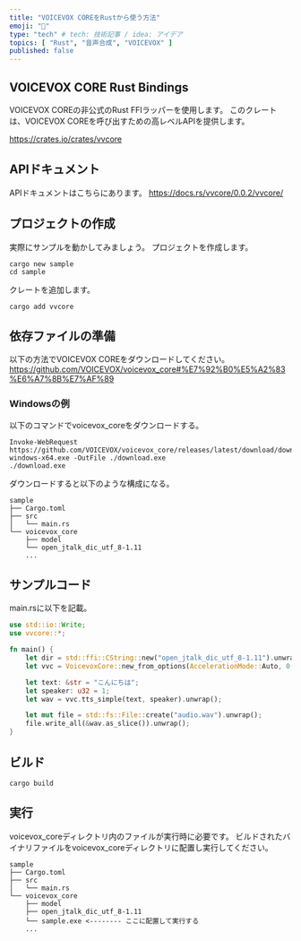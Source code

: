 ```yaml
---
title: "VOICEVOX COREをRustから使う方法"
emoji: "🥕"
type: "tech" # tech: 技術記事 / idea: アイデア
topics: [ "Rust", "音声合成", "VOICEVOX" ]
published: false
---
```


## VOICEVOX CORE Rust Bindings

VOICEVOX COREの非公式のRust FFIラッパーを使用します。
このクレートは、VOICEVOX COREを呼び出すための高レベルAPIを提供します。

https://crates.io/crates/vvcore


## APIドキュメント

APIドキュメントはこちらにあります。
https://docs.rs/vvcore/0.0.2/vvcore/


## プロジェクトの作成

実際にサンプルを動かしてみましょう。
プロジェクトを作成します。
```
cargo new sample
cd sample
```

クレートを追加します。 
```
cargo add vvcore
```

## 依存ファイルの準備

以下の方法でVOICEVOX COREをダウンロードしてください。
https://github.com/VOICEVOX/voicevox_core#%E7%92%B0%E5%A2%83%E6%A7%8B%E7%AF%89

### Windowsの例

以下のコマンドでvoicevox_coreをダウンロードする。

```
Invoke-WebRequest https://github.com/VOICEVOX/voicevox_core/releases/latest/download/download-windows-x64.exe -OutFile ./download.exe
./download.exe
```

ダウンロードすると以下のような構成になる。

```
sample
├── Cargo.toml
├── src
│   └── main.rs
└── voicevox_core
    ├── model
    └── open_jtalk_dic_utf_8-1.11
    ...
```

## サンプルコード

main.rsに以下を記載。

```rust
use std::io::Write;
use vvcore::*;

fn main() {
    let dir = std::ffi::CString::new("open_jtalk_dic_utf_8-1.11").unwrap();
    let vvc = VoicevoxCore::new_from_options(AccelerationMode::Auto, 0, true, dir.as_c_str()).unwrap();

    let text: &str = "こんにちは";
    let speaker: u32 = 1;
    let wav = vvc.tts_simple(text, speaker).unwrap();

    let mut file = std::fs::File::create("audio.wav").unwrap();
    file.write_all(&wav.as_slice()).unwrap();
}
```

## ビルド

```
cargo build
```

## 実行

voicevox_coreディレクトリ内のファイルが実行時に必要です。
ビルドされたバイナリファイルをvoicevox_coreディレクトリに配置し実行してください。

```
sample
├── Cargo.toml
├── src
│   └── main.rs
└── voicevox_core
    ├── model
    ├── open_jtalk_dic_utf_8-1.11
    └── sample.exe <-------- ここに配置して実行する
    ...
```
